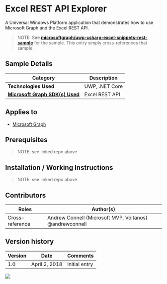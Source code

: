 # Excel REST API Explorer

A Universal Windows Platform application that demonstrates how to use Microsoft Graph and the Excel REST API.

> NOTE: See **[microsoftgraph/uwp-csharp-excel-snippets-rest-sample](https://github.com/microsoftgraph/uwp-csharp-excel-snippets-rest-sample)** for the sample. This entry simply cross-references that sample.

## Sample Details

|               Category               |  Description   |
| ------------------------------------ | -------------- |
| **Technologies Used**                | UWP, .NET Core |
| **[Microsoft Graph SDK(s) Used][1]** | Excel REST API |

## Applies to

* [Microsoft Graph](https://developer.microsoft.com/en-us/graph)

## Prerequisites

> NOTE: see linked repo above

## Installation / Working Instructions

> NOTE: see linked repo above

## Contributors

|      Roles      |                        Author(s)                        |
| --------------- | ------------------------------------------------------- |
| Cross-reference | Andrew Connell (Microsoft MVP, Voitanos) @andrewconnell |

## Version history

| Version |     Date      |   Comments    |
| ------- | ------------- | ------------- |
| 1.0     | April 2, 2018 | Initial entry |

[1]: https://developer.microsoft.com/en-us/graph/code-samples-and-sdks

![](https://telemetry.sharepointpnp.com/msgraph-community-samples/samples/uwp-csharp-excel-snippets-rest)